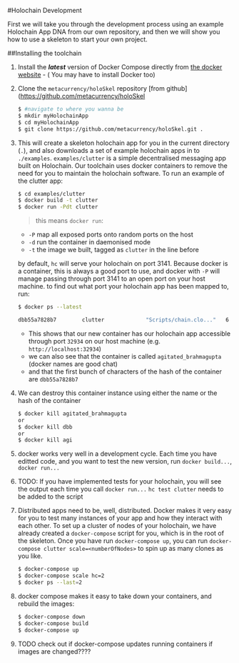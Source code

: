 #Holochain Development

First we will take you through the development process using an example Holochain App DNA from our own repository, and then we will show you how to use a skeleton to start your own project.

##Installing the toolchain

1. Install the ***latest*** version of Docker Compose directly from [the docker website](https://docs.docker.com/compose/install/) - ( You may have to install Docker too)
2. Clone the `metacurrency/holoSkel` repository [from github](https://github.com/metacurrency/holoSkel

    ```bash 
    $ #navigate to where you wanna be
    $ mkdir myHolochainApp
    $ cd myHolochainApp
    $ git clone https://github.com/metacurrency/holoSkel.git .
    ```
3. This will create a skeleton holochain app for you in the current directory (`.`), and also downloads a set of example holochain apps in to `./examples`. `examples/clutter` is a simple decentralised messaging app built on Holochain. Our toolchain uses docker containers to remove the need for you to maintain the holochain software. To run an example of the clutter app:

    ```bash
    $ cd examples/clutter
    $ docker build -t clutter
    $ docker run -Pdt clutter
    ```
    > this means `docker run`:
    * `-P` map all exposed ports onto random ports on the host
    * `-d` run the container in daemonised mode
    * `-t` the image we built, tagged as `clutter` in the line before

    by default, `hc` will serve your holochain on port 3141. Because docker is a container, this is always a good port to use, and docker with `-P` will manage passing through port 3141 to an open port on your host machine. to find out what port your holochain app has been mapped to, run:

    ```bash
    $ docker ps --latest
    ```

    ```bash
    dbb55a7828b7        clutter             "Scripts/chain.clo..."   6 minutes ago       Up 6 minutes        0.0.0.0:32934->3141/tcp   agitated_brahmagupta
    ```

    * This shows that our new container has our holochain app accessible through port `32934` on our host machine (e.g. `http://localhost:32934`)
    * we can also see that the container is called `agitated_brahmagupta` (docker names are good chat)
    * and that the first bunch of characters of the hash of the container are `dbb55a7828b7`

4. We can destroy this container instance using either the name or the hash of the container

    ```bash
    $ docker kill agitated_brahmagupta
    or
    $ docker kill dbb
    or
    $ docker kill agi
    ```

5. docker works very well in a development cycle. Each time you have editted code, and you want to test the new version, run `docker build...`, `docker run...`

6. TODO: If you have implemented tests for your holochain, you will see the output each time you call `docker run...`
    `hc test clutter` needs to be added to the script

7. Distributed apps need to be, well, distributed. Docker makes it very easy for you to test many instances of your app and how they interact with each other. To set up a cluster of nodes of your holochain, we have already created a `docker-compose` script for you, which is in the root of the skeleton. Once you have run `docker-compose up`, you can run `docker-compose clutter scale=<numberOfNodes>` to spin up as many clones as you like.

    ```bash
    $ docker-compose up
    $ docker-compose scale hc=2
    $ docker ps --last=2
    ```

8. docker compose makes it easy to take down your containers, and rebuild the images:

    ```bash
    $ docker-compose down
    $ docker-compose build
    $ docker-compose up
    ```

9. TODO check out if docker-compose updates running containers if images are changed????